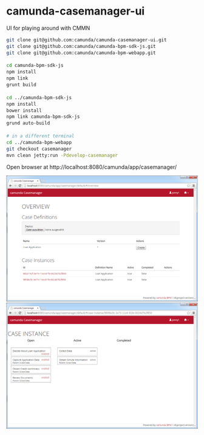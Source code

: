 camunda-casemanager-ui
======================

UI for playing around with CMMN


```bash
git clone git@github.com:camunda/camunda-casemanager-ui.git
git clone git@github.com:camunda/camunda-bpm-sdk-js.git
git clone git@github.com:camunda/camunda-bpm-webapp.git

cd camunda-bpm-sdk-js
npm install
npm link
grunt build

cd ../camunda-bpm-sdk-js
npm install
bower install
npm link camunda-bpm-sdk-js
grund auto-build

# in a different terminal
cd ../camunda-bpm-webapp
git checkout casemanager
mvn clean jetty:run -Pdevelop-casemanager
```
Open browser at http://localhost:8080/camunda/app/casemanager/

![Casemanager - Overview][1]
![Casemanager - Case Instance Details][2]

[1]: casemanager-overview.png
[2]: casemanager-caseinstance.png